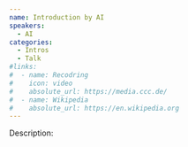 ```yaml
---
name: Introduction by AI
speakers:
  - AI
categories:
  - Intros
  - Talk
#links:
#  - name: Recodring
#    icon: video
#    absolute_url: https://media.ccc.de/
#  - name: Wikipedia
#    absolute_url: https://en.wikipedia.org
---
```


Description:

